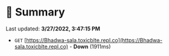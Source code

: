 # 📖 Summary
Last updated: **3/27/2022, 3:47:15 PM**

- `GET` [https://Bhadwa-sala.toxicblte.repl.co](https://Bhadwa-sala.toxicblte.repl.co) - **Down** (1911ms)
